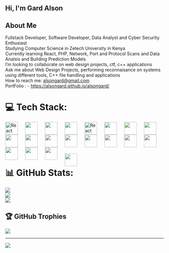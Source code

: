 ## Hi, I'm Gard Alson

<!--**alsongard/alsongard** is a ✨ _special_ ✨ repository because its `README.md` (this file) appears on your GitHub profile.

Here are some ideas to get you started:
-->
## About Me
Fullstack Developer, Software Developer, Data Analyst and Cyber Security Enthusiast  
Studying Computer Science in Zetech University in Kenya  
Currently learning React, PHP, Network, Port and Protocol Scans and Data Analsis and Building Prediction Models  
I’m looking to collaborate on web design projects, ctf, c++ applications  
Ask me about Web Design Projects, performing reconnaisance on systems using different tools, C++ file handling and applications  
How to reach me: alsongard@gmail.com  
PortFolio : - https://alsongard.github.io/alsongard/



# 💻 Tech Stack:

<img align="left"  alt="React" width="40px" style="padding-right:20px" src="https://cdn.jsdelivr.net/gh/devicons/devicon@latest/icons/cplusplus/cplusplus-original.svg" />
<img align="left" width="40px" style="padding-right:20px"  src="https://cdn.jsdelivr.net/gh/devicons/devicon@latest/icons/html5/html5-original.svg" />
<img align="left" width="40px" style="padding-right:20px"  src="https://cdn.jsdelivr.net/gh/devicons/devicon@latest/icons/css3/css3-original.svg" />
<img align="left" width="40px" style="padding-right:20px"  src="https://cdn.jsdelivr.net/gh/devicons/devicon@latest/icons/javascript/javascript-original.svg" />
<img align="left" alt="React" width="40px" style="padding-right:20px" src="https://cdn.jsdelivr.net/gh/devicons/devicon@latest/icons/react/react-original-wordmark.svg" />
<img align="left" width="40px" style="padding-right:20px"  src="https://cdn.jsdelivr.net/gh/devicons/devicon@latest/icons/nodejs/nodejs-original-wordmark.svg" />
<img  align="left" width="40px" style="padding-right:20px"  src="https://cdn.jsdelivr.net/gh/devicons/devicon@latest/icons/django/django-plain-wordmark.svg" />          
<img align="left" width="40px" style="padding-right:20px"  src="https://cdn.jsdelivr.net/gh/devicons/devicon@latest/icons/npm/npm-original-wordmark.svg" />
<img align="left" width="40px" style="padding-right:20px"  src="https://cdn.jsdelivr.net/gh/devicons/devicon@latest/icons/tailwindcss/tailwindcss-original.svg" />
<img align="left" width="40px" style="padding-right:20px"  src="https://cdn.jsdelivr.net/gh/devicons/devicon@latest/icons/markdown/markdown-original.svg" />
<img align="left" width="40px" style="padding-right:20px"  src="https://cdn.jsdelivr.net/gh/devicons/devicon@latest/icons/php/php-plain.svg" />
<img align="left" width="40px" style="padding-right:20px" src="https://cdn.jsdelivr.net/gh/devicons/devicon@latest/icons/mysql/mysql-plain-wordmark.svg" />
<img align="left" width="40px" style="padding-right:20px"  src="https://cdn.jsdelivr.net/gh/devicons/devicon@latest/icons/apache/apache-plain-wordmark.svg" />
<img align="left" width="40px" style="padding-right:20px"  src="https://cdn.jsdelivr.net/gh/devicons/devicon@latest/icons/netlify/netlify-plain-wordmark.svg" />
<img align="left" width="40px" style="padding-right:20px"  src="https://cdn.jsdelivr.net/gh/devicons/devicon@latest/icons/opencv/opencv-plain-wordmark.svg" />
<img align="left" width="40px" style="padding-right:20px"  src="https://cdn.jsdelivr.net/gh/devicons/devicon@latest/icons/pandas/pandas-plain-wordmark.svg" />
<img align="left" width="40px" style="padding-right:20px"  src="https://cdn.jsdelivr.net/gh/devicons/devicon@latest/icons/numpy/numpy-plain-wordmark.svg" />
<img align="left" width="40px" style="padding-right:20px"  src="https://cdn.jsdelivr.net/gh/devicons/devicon@latest/icons/matplotlib/matplotlib-original.svg" />  
<img align="left" width="40px" style="padding-right:20px;"  src="https://cdn.jsdelivr.net/gh/devicons/devicon@latest/icons/scikitlearn/scikitlearn-plain.svg" />
<img align="left" width="40px" style="padding-right:20px; padding-top:20px; "  src="https://cdn.jsdelivr.net/gh/devicons/devicon@latest/icons/github/github-original.svg" /><br/><br/><br/>
             
      
<br/>
<br/>
<br/>

# 📊 GitHub Stats:
![](https://github-readme-stats.vercel.app/api?username=alsongard&theme=dark&hide_border=false&include_all_commits=false&count_private=false)<br/>
![](https://github-readme-streak-stats.herokuapp.com/?user=alsongard&theme=dark&hide_border=false)<br/>
![](https://github-readme-stats.vercel.app/api/top-langs/?username=alsongard&theme=dark&hide_border=false&include_all_commits=false&count_private=false&layout=compact)

## 🏆 GitHub Trophies
![](https://github-profile-trophy.vercel.app/?username=alsongard&theme=radical&no-frame=false&no-bg=true&margin-w=4)

---
[![](https://visitcount.itsvg.in/api?id=alsongard&icon=0&color=0)](https://visitcount.itsvg.in)

<!-- Proudly created with GPRM ( https://gprm.itsvg.in ) -->